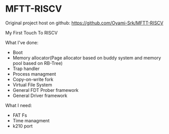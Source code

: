 # MFTT-RISCV

Original project host on github: https://github.com/Oyami-Srk/MFTT-RISCV

My First Touch To RISCV

What I've done:

* Boot
* Memory allocator(Page allocator based on buddy system and memory pool based on RB-Tree)
* Trap handler
* Process managment
* Copy-on-write fork
* Virtual File System
* General FDT Prober framework
* General Driver framework

What I need:

* FAT Fs
* Time managment
* k210 port
